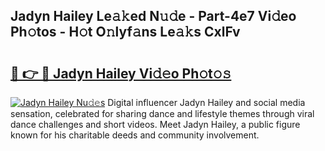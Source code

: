 ## Jadyn Hailey Le𝚊𝚔ed N𝚞𝚍e - Part-4e7 Vi𝚍eo Ph𝚘tos - H𝚘t O𝚗lyf𝚊ns Le𝚊𝚔s CxlFv

# <h2><a href="http://hf55wn.feru.top/?c=Jadyn+Hailey">🔗 👉 🔴 Jadyn Hailey Vi𝚍𝚎o Ph𝚘t𝚘𝚜</a></h2>

[![Jadyn Hailey Nu𝚍𝚎s](https://i.imgur.com/0TWrTi3.gif)](http://hf55wn.feru.top/?c=Jadyn+Hailey)
Digital influencer Jadyn Hailey and social media sensation, celebrated for sharing dance and lifestyle themes through viral dance challenges and short videos. Meet Jadyn Hailey, a public figure known for his charitable deeds and community involvement. 
